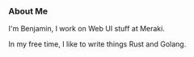 ### About Me

I'm Benjamin, I work on Web UI stuff at Meraki.

In my free time, I like to write things Rust and Golang.
